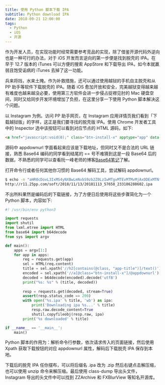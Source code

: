 ```yaml
---
title: 使用 Python 脚本下载 IPA
subtitle: Python download IPA
date: 2018-09-21 12:00:00
tags:
  - Python
  - iOS
  - 开源
---
```


作为开发人员，在实现功能时经常需要参考竞品的实现，除了借鉴开源代码外逆向也是一种可行的办法，对于 iOS 开发而言逆向的第一步便是找到脱壳的 IPA。在早于 12.7 版本的 iTunes 可以方便的搜索 AppStore 和下载导出 IPA，如今本就羸弱且饱受诟病的 iTunes 去掉了这一功能。

兵来将挡，水来土掩。作为补救措施，还可以通过使用越狱的手机自主脱壳和从 PP 助手等软件下载脱壳的 IPA。随着 iOS 愈加开放和安全，完美越狱变得越来越有难度也越来越没必要，使用第三方软件会进一步侵占捉襟见肘的 Mac 硬盘空间，同时又给同步开发环境增加了负担，在这里分享一下使用 Python 脚本解决这个问题。

以 Instagram 为例。访问 PP 助手网页，在 Instagram 应用详情页我们看到「下载越狱版」的字样，这正是我们要寻找的脱壳版 IPA。使用 Chrome 开发者工具中的 Inspector 选中该按钮可以看到对应节点的 HTML 源码，如下:

```html
<a href="javascript:void(0);" class="btn-install-x" apptype="app" data-id="596531" data-iid="389801252" appname="Instagram" appversion="71.0" appdownurl="aHR0cDovL3IxMS4yNXBwLmNvbS9zb2Z0LzIwMTgvMTEvMTMvMjAxODExMTNfNTc2NThfMjMzMTg2Mjg4NjAyLmlwYQ==" closetimer="-1" onclick="return ppOneKeySetup(this)" data-stat-act="jb" data-stat-pos="install">下载越狱版</a>
```

源码中 appdownurl 字面看起来应该是下载地址，但同时又不是合法的 URL 链接，熟悉 Base64 编码的同学看到结尾的 == 号不难猜到这是一段 Base64 后的数据，不熟悉的同学可以查看阮一峰老师的博客[Base64笔记](http://www.ruanyifeng.com/blog/2008/06/base64.html)了解。

打开命令行或者任何其他你习惯的 Base64 解码工具，尝试解码 appdownurl。

```bash
$ echo -n "aHR0cDovL3IxMS4yNXBwLmNvbS9zb2Z0LzIwMTgvMTEvMTMvMjAxODExMTNfNTc2NThfMjMzMTg2Mjg4NjAyLmlwYQ==" | base64 -D
http://r11.25pp.com/soft/2018/11/13/20181113_57658_233186288602.ipa
```

不出所料果然是编码后的下载链接，为了方便日后使用将这些步骤简化为一个 Python 脚本，内容如下:

```python
#! /usr/bin/env python3

import requests
import shutil
from lxml.etree import HTML
from base64 import b64decode
from sys import argv

def main():
    apps = argv[1:]
    for app in apps:
        req = requests.get(app)
        sel = HTML(req.content)
        title = sel.xpath('//h2[contains(@class, "app-title")]/text()')[-1]
        encoded = sel.xpath('//a[@class="btn-install-x"]/@appdownurl')[-1]
        decoded = b64decode(encoded).decode('utf8')
        print("%s: %s" % (title, decoded))
        
        resp = requests.get(decoded, stream=True)
        assert(resp.status_code == 200)
        with open('%s.ipa' % title, 'wb') as ipa:
            print('Downloading ipa %s...' % title)
            resp.raw.decode_content=True
            shutil.copyfileobj(resp.raw, ipa)
        print('%s downloaded' % title)

if __name__ == '__main__':
    main()
```

Python 脚本的作用为：解析命令行参数，依次请求传入的页面链接，然后使用 Xpath 获取下载按钮的对应 appdownurl 属性，解码后下载脱壳 IPA 保存到本地。

下载后的脱壳 IPA 任你摆布，可以将后缀名 .ipa 改为 .zip 然后右键点击解压缩，也可以使用 unzip 命令来解压缩。最后使用 class-dump 导出头文件，Instagram 导出的头文件中可以找到 ZZArchive 和 FXBlurView 等知名开源库。